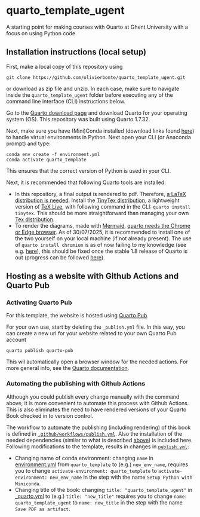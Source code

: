 # quarto_template_ugent

A starting point for making courses with Quarto at Ghent University with a focus on using Python code. 

## Installation instructions (local setup)

First, make a local copy of this repository using

```
git clone https://github.com/olivierbonte/quarto_template_ugent.git
```

or download as zip file and unzip. In each case, make sure to navigate inside the `quarto_template_ugent` folder before executing any of the command line interface (CLI) instructions below.

Go to the [Quarto download page](https://quarto.org/docs/download/) and download Quarto for your operating system (OS). This repository was built using Quarto 1.7.32.

Next, make sure you have (Mini)Conda installed (download links found [here](https://docs.anaconda.com/miniconda/)) to handle virtual environments in Python. Next open your CLI (or Anaconda prompt) and type:

```
conda env create -f environment.yml
conda activate quarto_template
```
This ensures that the correct version of Python is used in your CLI.

Next, it is recommended that following Quarto tools are installed:

- In this repository, a final output is rendered to pdf. Therefore, [a LaTeX distribution is needed](https://quarto.org/docs/output-formats/pdf-basics.html#prerequisites). Install the [TinyTex distribution](https://yihui.org/tinytex/), a lightweight version of [TeX Live](https://www.tug.org/texlive/), with following command in the CLI: `quarto install tinytex`. This should be more straightforward than managing your own [Tex distribution](https://www.latex-project.org/get/#tex-distributions).
- To render the diagrams, made with [Mermaid](https://mermaid.js.org/intro/), [quarto needs the Chrome or Edge browser](https://quarto.org/docs/authoring/diagrams.html#chrome-install). As of 30/07/2025, it is recommended to install one of the two yourself on your local machine (if not already present). The use of `quarto install chromium` is as of now failing to my knowledge (see e.g. [here](https://github.com/quarto-dev/quarto-cli/issues/11581#issuecomment-2512194569)), this should be fixed once the stable 1.8 release of Quarto is out (progress can be followed [here](https://github.com/quarto-dev/quarto-cli/issues/11877)). 

## Hosting as a website with Github Actions and Quarto Pub

### Activating Quarto Pub

For this template, the website is hosted using [Quarto Pub](https://quartopub.com/). 

For your own use, start by deleting the `_publish.yml` file. In this way, you can create a new url for your website related to your own Quarto Pub account 
```
quarto publish quarto-pub
```
This wil automatically open a browser window for the needed actions. For more general info, see the [Quarto documentation](https://quarto.org/docs/publishing/quarto-pub.html).

### Automating the publishing with Github Actions

Although you could publish every change manually with the command above, it is more convenient to automate this process with Github Actions. This is also eliminates the need to have rendered versions of your Quarto Book checked in to version control. 

The workflow to automate the publishing (including rendering) of this book is defined in [`.github/workflows/publish.yml`](.github/workflows/publish.yml). Also the installation of the needed dependencies (similar to what is described [above](#installation-instructions-local-setup)) is included here. Following modifications to the template, results in changes in [`publish.yml`](.github/workflows/publish.yml):

- Changing name of conda environment: changing `name` in [environment.yml](environment.yml) from `quarto_template` to (e.g.) `new_env_name`, requires you to change  `activate-environment: quarto_template` to `activate-environment: new_env_name` in the step with the name `Setup Python with Miniconda`. 
- Changing title of the book: changing `title: "quarto_template_ugent"` in [_quarto.yml](_quarto.yml) to (e.g.) `title: "new_title"` requires you to change `name: quarto_template_ugent` to `name: new_title` in the step with the name ` Save PDF as artifact`. 



